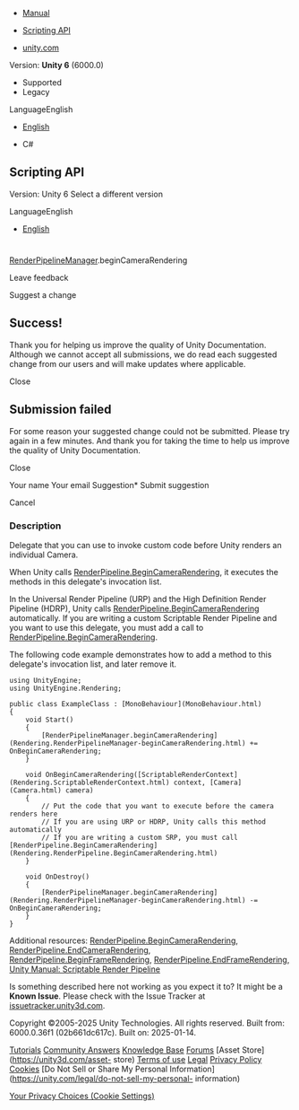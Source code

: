 [ ]()

  * [Manual](../Manual/index.html)
  * [Scripting API](../ScriptReference/index.html)

  * [unity.com](https://unity.com/)

Version: **Unity 6** (6000.0)

  * Supported
  * Legacy

LanguageEnglish

  * [English]()

  * C#

[ ](https://docs.unity3d.com)

## Scripting API

Version: Unity 6 Select a different version

LanguageEnglish

  * [English]()

#
[RenderPipelineManager](Rendering.RenderPipelineManager.html).beginCameraRendering

Leave feedback

Suggest a change

## Success!

Thank you for helping us improve the quality of Unity Documentation. Although
we cannot accept all submissions, we do read each suggested change from our
users and will make updates where applicable.

Close

## Submission failed

For some reason your suggested change could not be submitted. Please <a>try
again</a> in a few minutes. And thank you for taking the time to help us
improve the quality of Unity Documentation.

Close

Your name Your email Suggestion* Submit suggestion

Cancel

[ ]()

### Description

Delegate that you can use to invoke custom code before Unity renders an
individual Camera.

When Unity calls
[RenderPipeline.BeginCameraRendering](Rendering.RenderPipeline.BeginCameraRendering.html),
it executes the methods in this delegate's invocation list.  
  
In the Universal Render Pipeline (URP) and the High Definition Render Pipeline
(HDRP), Unity calls
[RenderPipeline.BeginCameraRendering](Rendering.RenderPipeline.BeginCameraRendering.html)
automatically. If you are writing a custom Scriptable Render Pipeline and you
want to use this delegate, you must add a call to
[RenderPipeline.BeginCameraRendering](Rendering.RenderPipeline.BeginCameraRendering.html).  
  
The following code example demonstrates how to add a method to this delegate's
invocation list, and later remove it.

    
    
    using UnityEngine;
    using UnityEngine.Rendering;  
      
    public class ExampleClass : [MonoBehaviour](MonoBehaviour.html)
    {
        void Start()
        {
            [RenderPipelineManager.beginCameraRendering](Rendering.RenderPipelineManager-beginCameraRendering.html) += OnBeginCameraRendering;
        }  
      
        void OnBeginCameraRendering([ScriptableRenderContext](Rendering.ScriptableRenderContext.html) context, [Camera](Camera.html) camera)
        {
            // Put the code that you want to execute before the camera renders here
            // If you are using URP or HDRP, Unity calls this method automatically
            // If you are writing a custom SRP, you must call [RenderPipeline.BeginCameraRendering](Rendering.RenderPipeline.BeginCameraRendering.html)
        }  
      
        void OnDestroy()
        {
            [RenderPipelineManager.beginCameraRendering](Rendering.RenderPipelineManager-beginCameraRendering.html) -= OnBeginCameraRendering;
        }
    }
    

Additional resources:
[RenderPipeline.BeginCameraRendering](Rendering.RenderPipeline.BeginCameraRendering.html),
[RenderPipeline.EndCameraRendering](Rendering.RenderPipeline.EndCameraRendering.html),
[RenderPipeline.BeginFrameRendering](Rendering.RenderPipeline.BeginFrameRendering.html),
[RenderPipeline.EndFrameRendering](Rendering.RenderPipeline.EndFrameRendering.html),
[Unity Manual: Scriptable Render
Pipeline](../Manual/ScriptableRenderPipeline.html)

Is something described here not working as you expect it to? It might be a
**Known Issue**. Please check with the Issue Tracker at
[issuetracker.unity3d.com](https://issuetracker.unity3d.com).

Copyright ©2005-2025 Unity Technologies. All rights reserved. Built from:
6000.0.36f1 (02b661dc617c). Built on: 2025-01-14.

[Tutorials](https://unity3d.com/learn) [Community
Answers](https://answers.unity3d.com) [Knowledge
Base](https://support.unity3d.com/hc/en-us)
[Forums](https://forum.unity3d.com) [Asset Store](https://unity3d.com/asset-
store) [Terms of use](https://docs.unity3d.com/Manual/TermsOfUse.html)
[Legal](https://unity.com/legal) [Privacy
Policy](https://unity.com/legal/privacy-policy)
[Cookies](https://unity.com/legal/cookie-policy) [Do Not Sell or Share My
Personal Information](https://unity.com/legal/do-not-sell-my-personal-
information)

[Your Privacy Choices (Cookie Settings)](javascript:void\(0\);)

